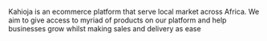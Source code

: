 Kahioja is an ecommerce platform that serve local market across Africa. We aim to give access to myriad of products on our platform and help businesses grow whilst making sales and delivery as ease
